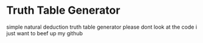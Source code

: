 # Truth Table Generator
simple natural deduction truth table generator please dont look at the code i just want to beef up my github

